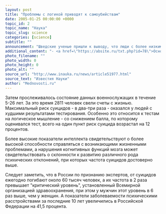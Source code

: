 ```yaml
---
layout: post
title: "Проблемы с логикой приводят к самоубийствам"
date: 2005-01-25 00:00:00 +0000
topic_id: 2
topic_name: "Наука"
topic_slug: science
categories: [science]
subtitle: ""
announcement: "Шведские ученые пришли к выводу, что люди с более низкими показателями интеллекта в большей степени склонны к самоубийствам, пишет British Medical Journal. Были изучены результаты психологических тестов 987308 молодых шведов, поступавших на военную службу в возрасте 18 лет. Тесты исследовали логическое и пространственное мышление, языковые и технические навыки."
additional_content: "- <a href=\"https://absite.ru/txt.php?id=78\">Основная причина подросткового суицида оказалась весьма прозаичной</a>"
photo_filename: ""
photo_width: 0
photo_height: 0
photo_alt: ""
source_url: "http://www.inauka.ru/news/article51977.html"
source_text: "Известия Науки"
author: "Mednovosti.ru"
---
```

Затем прослеживалось состояние данных военнослужащих в течение 5-26 лет. За это время 2811 человек свели счеты с жизнью. Максимальный риск суицидов - в два-три раза - оказался у людей с худшими результатами тестирования. Особенно это относится к тестам на логическое мышление - со снижением балла, по которому оценивался тест, всего на один пункт риск суицида возрастал на 12 процентов.

Более высокие показатели интеллекта свидетельствуют о более высокой способности справляться с возникающими жизненными проблемами, а нарушения когнитивных функций мозга может свидетельствовать о склонности к развитию различного рода психических отклонений, при которых частота суицидов достоверно выше.

Следует заметить, что в России по признанию экспертов, от суицидов ежегодно погибают около 60 тысяч человек, а их частота в 2 раза превышает "критический уровень", установленный Всемирной организацией здравоохранения, при этом у мужчин этот уровень в 6 раз выше, чем у женщин. А показатели заболеваемости психическими расстройствами за последние 10 лет увеличились в Российской Федерации на 41,5 процента.

